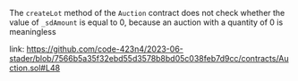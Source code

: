 The `createLot` method of the `Auction` contract does not check whether the value of `_sdAmount` is equal to 0, because an auction with a quantity of 0 is meaningless

link: https://github.com/code-423n4/2023-06-stader/blob/7566b5a35f32ebd55d3578b8bd05c038feb7d9cc/contracts/Auction.sol#L48